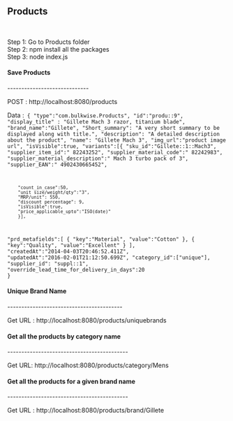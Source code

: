 
<h2>Products </h2> <br/>

Step 1: Go to Products folder <br/>
Step 2: npm install all the packages<br/>
Step 3: node index.js <br/>


<h4>Save Products</h4>
-----------------------------

POST : http://localhost:8080/products <br/>

Data :<code>
{
"type":"com.bulkwise.Products",
"id":"produ::9",
 "display_title" : "Gillete Mach 3 razor, titanium blade",
"brand_name":"Gillete",
"Short_summary": "A very short summary to be displayed along with title.",
"description": "A detailed description about the product",
"name": "Gillete Mach 3",
"img_url":"product image url",
 "isVisible":true,
"variants":[{
		"sku_id":"Gillete::1::Mach3",
"supplier_item_id":" 82243252",
		"supplier_material_code":" 82242983",
		"supplier_material_description":" Mach 3 turbo pack of 3",
		"supplier_EAN":" 4902430665452",

		"count_in_case":50,
		"unit size/weight/qty":"3",
		"MRP/unit": 550,
		"discount percentage": 9,
		"isVisible":true,
		"price_applicable_upto":"ISO(date)"
		}],
 "prd_metafields":[ {
         "key":"Material",
         "value":"Cotton"
        },
      {
         "key":"Quality",
         "value":"Excellent"
      }   ],
"createdAt":"2014-04-03T20:46:52.411Z",
"updatedAt":"2016-02-01T21:12:50.699Z",
"category_id":["unique"],
"supplier_id": "suppl::1",
"override_lead_time_for_delivery_in_days":20
}</code>

<h4>Unique Brand Name</h4>
-----------------------------------------

Get URL : http://localhost:8080/products/uniquebrands <br/>

<h4>Get all the products by category name</h4>
-------------------------------------------

Get URL: http://localhost:8080/products/category/Mens


<h4>Get all the products for a given brand name</h4>
-------------------------------------------

Get URL : http://localhost:8080/products/brand/Gillete








